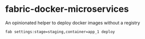 # fabric-docker-microservices
An opinionated helper to deploy docker images without a registry

`fab settings:stage=staging,container=app_1 deploy`